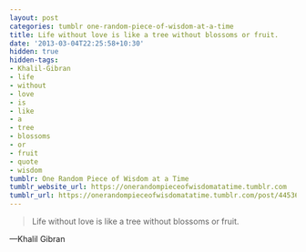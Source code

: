 ```yaml
---
layout: post
categories: tumblr one-random-piece-of-wisdom-at-a-time
title: Life without love is like a tree without blossoms or fruit.
date: '2013-03-04T22:25:58+10:30'
hidden: true
hidden-tags:
- Khalil-Gibran
- life
- without
- love
- is
- like
- a
- tree
- blossoms
- or
- fruit
- quote
- wisdom
tumblr: One Random Piece of Wisdom at a Time
tumblr_website_url: https://onerandompieceofwisdomatatime.tumblr.com
tumblr_url: https://onerandompieceofwisdomatatime.tumblr.com/post/44536307997/life-without-love-is-like-a-tree-without-blossoms
---
```

> Life without love is like a tree without blossoms or fruit.

—Khalil Gibran
